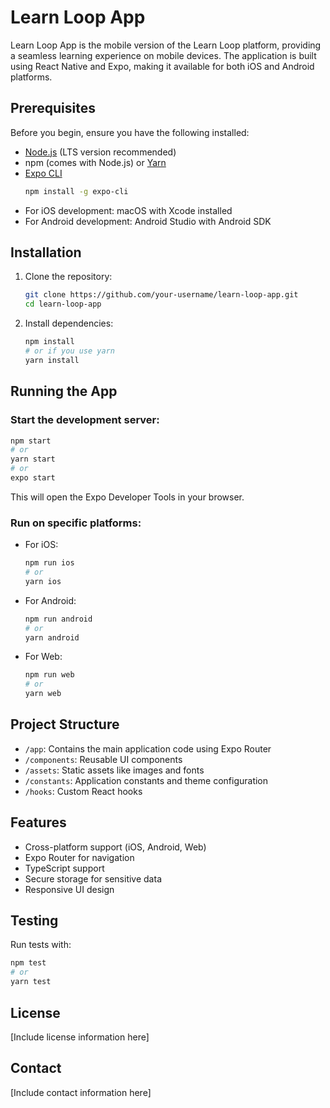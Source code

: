 # Learn Loop App

Learn Loop App is the mobile version of the Learn Loop platform, providing a seamless learning experience on mobile devices. The application is built using React Native and Expo, making it available for both iOS and Android platforms.

## Prerequisites

Before you begin, ensure you have the following installed:
- [Node.js](https://nodejs.org/) (LTS version recommended)
- npm (comes with Node.js) or [Yarn](https://yarnpkg.com/)
- [Expo CLI](https://docs.expo.dev/get-started/installation/)
  ```bash
  npm install -g expo-cli
  ```
- For iOS development: macOS with Xcode installed
- For Android development: Android Studio with Android SDK

## Installation

1. Clone the repository:
   ```bash
   git clone https://github.com/your-username/learn-loop-app.git
   cd learn-loop-app
   ```

2. Install dependencies:
   ```bash
   npm install
   # or if you use yarn
   yarn install
   ```

## Running the App

### Start the development server:

```bash
npm start
# or
yarn start
# or
expo start
```

This will open the Expo Developer Tools in your browser.

### Run on specific platforms:

- For iOS:
  ```bash
  npm run ios
  # or
  yarn ios
  ```

- For Android:
  ```bash
  npm run android
  # or
  yarn android
  ```

- For Web:
  ```bash
  npm run web
  # or
  yarn web
  ```

## Project Structure

- `/app`: Contains the main application code using Expo Router
- `/components`: Reusable UI components
- `/assets`: Static assets like images and fonts
- `/constants`: Application constants and theme configuration
- `/hooks`: Custom React hooks

## Features

- Cross-platform support (iOS, Android, Web)
- Expo Router for navigation
- TypeScript support
- Secure storage for sensitive data
- Responsive UI design

## Testing

Run tests with:
```bash
npm test
# or
yarn test
```

## License

[Include license information here]

## Contact

[Include contact information here]

